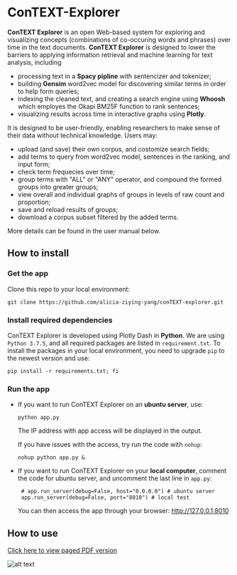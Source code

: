 # ConTEXT-Explorer

**ConTEXT Explorer** is an open Web-based system for exploring and visualizing concepts (combinations of co-occuring words and phrases) over time in the text documents. **ConTEXT Explorer** is designed to lower the barriers to applying information retrieval and machine learning for text analysis, including
- processing text in a **Spacy pipline** with sentencizer and tokenizer;
- building **Gensim** word2vec model for discovering similar terms in order to help form queries;
- indexing the cleaned text, and creating a search engine using **Whoosh** which employes the Okapi BM25F function to rank sentences;
- visualizing results across time in interactive graphs using **Plotly**.

It is designed to be user-friendly, enabling researchers to make sense of their data without technical knowledge. Users may:

- upload (and save) their own corpus, and costomize search fields;
- add terms to query from word2vec model, sentences in the ranking, and input form;
- check term frequecies over time;
- group terms with "ALL" or "ANY" operator, and compound the formed groups into greater groups;
- view overall and individual graphs of groups in levels of raw count and proportion;
- save and reload results of groups; 
- download a corpus subset filtered by the added terms.

More details can be found in the user manual below.

## How to install
### Get the app
Clone this repo to your local environment:

    git clone https://github.com/alicia-ziying-yang/conTEXT-explorer.git

### Install required dependencies    
ConTEXT Explorer is developed using Plotly Dash in **Python**. We are using `Python 3.7.5`, and all required packages are listed in `requirement.txt`. To install the packages in your local environment, you need to upgrade `pip` to the newest version and use:

    pip install -r requirements.txt; fi 

### Run the app
- If you want to run ConTEXT Explorer on an **ubuntu server**, use:

      python app.py

  The IP address with app access will be displayed in the output.
  
  If you have issues with the access, try run the code with `nohup`:

      nohup python app.py &
    
  

- If you want to run ConTEXT Explorer on your **local computer**, comment the code for ubuntu server, and uncomment the last line in `app.py`:

       # app.run_server(debug=False, host="0.0.0.0") # ubuntu server    
       app.run_server(debug=False, port="8010") # local test           

  You can then access the app through your browser: http://127.0.0.1:8010

## How to use

[Click here to view paged PDF version](https://github.com/alicia-ziying-yang/conTEXT-explorer/blob/main/doc/conTEXT_explorer_ui_manual.pdf)

![alt text](https://github.com/alicia-ziying-yang/conTEXT-explorer/blob/1f330277415a54bff35e9dbd00025bb57fe6221d/doc/conTEXT_explorer_ui_manual.png?raw=true)
